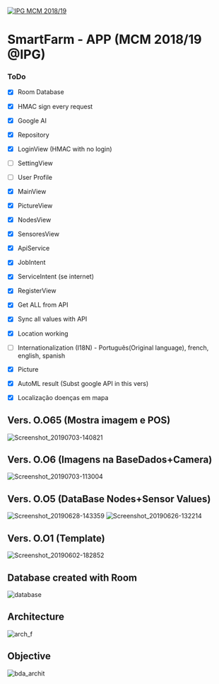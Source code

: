 <a href="http://mcm.ipg.pt"><img src="http://www.ipg.pt/website/imgs/logotipo_ipg.jpg" title="IPG(MCM)" alt="IPG MCM 2018/19"></a>

# SmartFarm - APP (MCM 2018/19 @IPG)

### ToDo
- [x] Room Database
- [x] HMAC sign every request
- [x] Google AI
- [x] Repository
- [x] LoginView (HMAC with no login)
- [ ] SettingView
- [ ] User Profile
- [x] MainView
- [x] PictureView
- [x] NodesView
- [x] SensoresView
- [x] ApiService
- [x] JobIntent
- [x] ServiceIntent (se internet)
- [x] RegisterView
- [x] Get ALL from API
- [x] Sync all values with API
- [x] Location working
- [ ] Internationalization (I18N) - Português(Original language), french, english, spanish
- [x] Picture
- [x] AutoML result (Subst google API in this vers)
- [X] Localização doenças em mapa


## Vers. O.O65 (Mostra imagem e POS)
![Screenshot_20190703-140821](https://user-images.githubusercontent.com/2634610/60594217-59e2b700-9d9c-11e9-9652-40658ccc5730.png)

## Vers. O.O6 (Imagens na BaseDados+Camera)
![Screenshot_20190703-113004](https://user-images.githubusercontent.com/2634610/60584919-5e9c7080-9d86-11e9-81b2-285e58247f06.png)

## Vers. O.O5 (DataBase Nodes+Sensor Values)
![Screenshot_20190628-143359](https://user-images.githubusercontent.com/2634610/60449184-f8e1a480-9c1e-11e9-9f8f-df13ff3a3eb4.png)
![Screenshot_20190626-132214](https://user-images.githubusercontent.com/2634610/60449251-229acb80-9c1f-11e9-873c-71708502d24b.png)

## Vers. O.O1 (Template)
![Screenshot_20190602-182852](https://user-images.githubusercontent.com/2634610/58764911-d8adbf80-8564-11e9-8381-6e175939c0e1.png)


## Database created with Room
![database](https://user-images.githubusercontent.com/2634610/58764875-57562d00-8564-11e9-81f7-60eca5da45cf.PNG)


## Architecture
![arch_f](https://user-images.githubusercontent.com/2634610/53636185-3570a580-3c17-11e9-8000-3d8d2916fae0.PNG)


## Objective
![bda_archit](https://user-images.githubusercontent.com/2634610/54847053-415efd00-4cd5-11e9-93f2-e43b31660adf.png)
